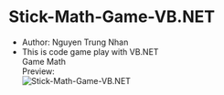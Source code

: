 # Stick-Math-Game-VB.NET
- Author: Nguyen Trung Nhan
- This is code game play with VB.NET  
Game Math  
Preview:  
![Stick-Math-Game-VB.NET](https://i.imgur.com/DgakXp6.png)
